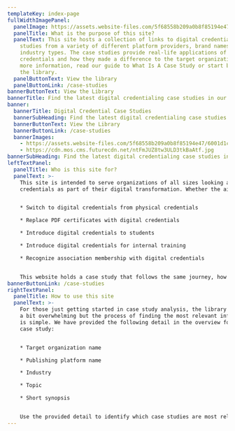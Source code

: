 ```yaml
---
templateKey: index-page
fullWidthImagePanel:
  panelImage: https://assets.website-files.com/5f68558b209a0b8f85194e47/5fdb7a8539bf2d2757ead9a2_premium_white_labelling-premium_wl_fullpage.png
  panelTitle: What is the purpose of this site?
  panelText: This site hosts a collection of links to digital credential case
    studies from a variety of different platform providers, brand names, and
    industry types. The case studies provide real-life applications of digital
    credentials and how they made a difference to the target organization. For
    more information, read our guide to What Is A Case Study or start browsing
    the library.
  panelButtonText: View the library
  panelButtonLink: /case-studies
bannerButtonText: View the Library
bannerTitle: Find the latest digital credentialing case studies in our library. test
banner:
  bannerTitle: Digital Credential Case Studies
  bannerSubHeading: Find the latest digital credentialing case studies in our library.
  bannerButtonText: View the Library
  bannerButtonLink: /case-studies
  bannerImages:
    - https://assets.website-files.com/5f68558b209a0b8f85194e47/6001d1c8a266bd470d7a9b12_Hero-Background.jpg
    - https://cdn.mos.cms.futurecdn.net/ntFmJUZ8tw3ULD3tkBaAtf.jpg
bannerSubHeading: Find the latest digital credentialing case studies in our library.
leftTextPanel:
  panelTitle: Who is this site for?
  panelText: >-
    This site is intended to serve organizations of all sizes looking at digital
    credentials as part of their digital transformation. Whether the aim is to:


    * Switch to digital credentials from physical credentials

    * Replace PDF certificates with digital credentials

    * Introduce digital credentials to students

    * Introduce digital credentials for internal training

    * Recognize association membership with digital credentials


    This website holds a case study that follows the same journey, how the organization achieved it, and what results were accomplished after implementation.
bannerButtonLink: /case-studies
rightTextPanel:
  panelTitle: How to use this site
  panelText: >-
    For those just getting started in case study analysis, the library can seem
    a bit overwhelming but the process of finding the most relevant information
    is simple. We have provided the following detail in the overview for each
    case study:


    * Target organization name

    * Publishing platform name

    * Industry

    * Topic

    * Short synopsis


    Use the provided detail to identify which case studies are most relevant to the organization’s intentions for switching to digital credentials, then follow the link to read the case study.
---
```

